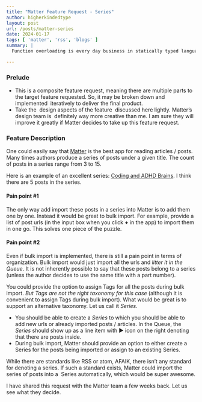 ```yaml
---
title: "Matter Feature Request - Series"
author: higherkindedtype
layout: post
url: /posts/matter-series
date: 2024-01-17
tags: [ 'matter', 'rss', 'blogs' ]
summary: |
  Function overloading is every day business in statically typed languages. Not all languages. Go has make it everything [hard](https://go.dev/doc/faq#overloading). 🙄 But function overloading in dynamic languages are not really sought after.

---
```


### Prelude

- This is a composite feature request, meaning there are multiple parts to the target feature requested. So, it may be broken down and implemented  iteratively to deliver the final product.
- Take the  design aspects of the feature  discussed here lightly. Matter’s design team is  definitely way more creative than me. I am sure they will improve it greatly if Matter decides to take up this feature request.

### Feature Description

One could easily say that [Matter](https://hq.getmatter.com) is the best app for reading articles / posts. Many times authors produce a series of posts under a given title. The count of posts in a series range from 3 to 15.

Here is an example of an excellent series: [Coding and ADHD Brains](https://abbeyperini.hashnode.dev/coding-and-adhd-adhd-brains). I think there are 5 posts in the series.

#### Pain point #1

The only way add import these posts in a series into Matter is to add them one by one. Instead it would be great to bulk import. For example, provide a list of post urls (in the input box when you click **+** in the app) to import them in one go. This solves one piece of the puzzle.

#### Pain point #2

Even if bulk import is implemented, there is still a pain point in terms of organization. Bulk import would just import all the urls and *litter it in the Queue*. It is not inherently possible to say that these posts belong to a series (unless the author decides to use the same title with a part number).

You could provide the option to assign Tags for all the posts during bulk import. *But Tags are not the right taxonomy for this case* (although it is convenient to assign Tags during bulk import). What would be great is to support an alternative taxonomy. Let us call it *Series*.

- You should be able to create a *Series* to which you should be able to add new urls or already imported posts / articles. In the Queue, the *Series* should show up as a line item with ▶ icon on the right denoting that there are posts inside.
- During bulk import, Matter should provide an option to either create a Series for the posts being imported or assign to an existing Series.

While there are standards like RSS or atom, AFAIK, there isn’t any standard for denoting a series. If such a standard exists, Matter could import the series of posts into a  Series automatically, which would be super awesome.

I have shared this request with the Matter team a few weeks back. Let us see what they decide.
